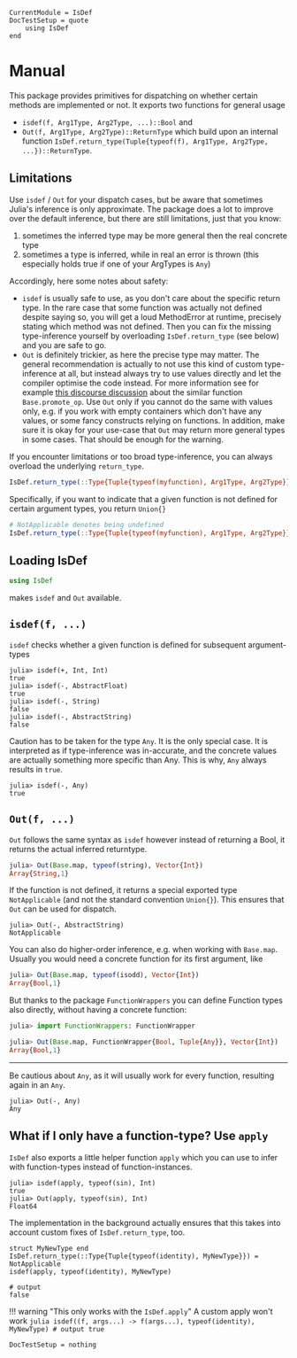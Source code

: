 ```@meta
CurrentModule = IsDef
DocTestSetup = quote
    using IsDef
end
```

# Manual

This package provides primitives for dispatching on whether certain methods are implemented or not.
It exports two functions for general usage
* `isdef(f, Arg1Type, Arg2Type, ...)::Bool` and
* `Out(f, Arg1Type, Arg2Type)::ReturnType`
which build upon an internal function `IsDef.return_type(Tuple{typeof(f), Arg1Type, Arg2Type, ...})::ReturnType`.

## Limitations

Use `isdef` / `Out` for your dispatch cases, but be aware that sometimes Julia's inference is only approximate.
The package does a lot to improve over the default inference, but there are still limitations, just that you know:
1. sometimes the inferred type may be more general then the real concrete type
2. sometimes a type is inferred, while in real an error is thrown (this especially holds true if one of your ArgTypes is `Any`)

Accordingly, here some notes about safety:
* `isdef` is usually safe to use, as you don't care about the specific return type. In the rare case that some function was actually not defined despite saying so, you will get a loud MethodError at runtime, precisely stating which method was not defined. Then you can fix the missing type-inference yourself by overloading `IsDef.return_type` (see below) and you are safe to go.
* `Out` is definitely trickier, as here the precise type may matter. The general recommendation is actually to not use this kind of custom type-inference at all, but instead always try to use values directly and let the compiler optimise the code instead. For more information see for example [this discourse discussion](https://discourse.julialang.org/t/promote-op-and-preallocating-result-of-linear-operators/11332/2) about the similar function `Base.promote_op`. Use `Out` only if you cannot do the same with values only, e.g. if you work with empty containers which don't have any values, or some fancy constructs relying on functions. In addition, make sure it is okay for your use-case that `Out` may return more general types in some cases. That should be enough for the warning.


If you encounter limitations or too broad type-inference, you can always overload the underlying `return_type`.
```julia
IsDef.return_type(::Type{Tuple{typeof(myfunction), Arg1Type, Arg2Type}}) = ReturnType
```
Specifically, if you want to indicate that a given function is not defined for certain argument types, you return `Union{}`
```julia
# NotApplicable denotes being undefined
IsDef.return_type(::Type{Tuple{typeof(myfunction), Arg1Type, Arg2Type}}) = NotApplicable  
```

## Loading IsDef

```julia
using IsDef
```
makes `isdef` and `Out` available.


## `isdef(f, ...)`

`isdef` checks whether a given function is defined for subsequent argument-types

```jldoctest global
julia> isdef(+, Int, Int)
true
julia> isdef(-, AbstractFloat)
true
julia> isdef(-, String)
false
julia> isdef(-, AbstractString)
false
```

Caution has to be taken for the type `Any`. It is the only special case. It is interpreted as if type-inference was in-accurate, and the concrete values are actually something more specific than Any. This is why, `Any` always results in `true`.

```jldoctest global
julia> isdef(-, Any)
true
```

## `Out(f, ...)`

`Out` follows the same syntax as `isdef` however instead of returning a Bool, it returns the actual inferred returntype.
<!-- surprisingly in julia nightly this no longer works, the output is instead "Vector{String} = Array{String,1}" -->
```julia
julia> Out(Base.map, typeof(string), Vector{Int})
Array{String,1}
```

If the function is not defined, it returns a special exported type `NotApplicable` (and not the standard convention `Union{}`). This ensures that `Out` can be used for dispatch.
```jldoctest global
julia> Out(-, AbstractString)
NotApplicable
```

You can also do higher-order inference, e.g. when working with `Base.map`. Usually you would need a concrete function for its first argument, like
<!-- surprisingly in julia nightly this no longer works, the output is instead "Vector{Bool} = Array{Bool,1}" -->
```julia
julia> Out(Base.map, typeof(isodd), Vector{Int})
Array{Bool,1}
```
But thanks to the package `FunctionWrappers` you can define Function types also directly, without having a concrete function:
<!-- surprisingly in julia nightly this no longer works, the output is instead "Vector{Bool} = Array{Bool,1}" -->
```julia
julia> import FunctionWrappers: FunctionWrapper

julia> Out(Base.map, FunctionWrapper{Bool, Tuple{Any}}, Vector{Int})
Array{Bool,1}
```

--------------------------

Be cautious about `Any`, as it will usually work for every function, resulting again in an `Any`.
```jldoctest global
julia> Out(-, Any)
Any
```


## What if I only have a function-type? Use `apply`

`IsDef` also exports a little helper function `apply` which you can use to infer with function-types instead of function-instances.
```jldoctest global
julia> isdef(apply, typeof(sin), Int)
true
julia> Out(apply, typeof(sin), Int)
Float64
```

The implementation in the background actually ensures that this takes into account custom fixes of `IsDef.return_type`, too.
```jldoctest global
struct MyNewType end
IsDef.return_type(::Type{Tuple{typeof(identity), MyNewType}}) = NotApplicable
isdef(apply, typeof(identity), MyNewType)

# output
false
```

!!! warning "This only works with the `IsDef.apply`"
    A custom apply won't work
    ```julia
    isdef((f, args...) -> f(args...), typeof(identity), MyNewType)
    # output
    true
    ```

```@meta
DocTestSetup = nothing
```
